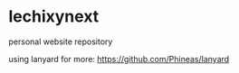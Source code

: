 # lechixynext
personal website repository

using lanyard for more: https://github.com/Phineas/lanyard
